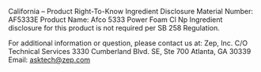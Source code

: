  
 
 
California – Product Right-To-Know Ingredient Disclosure 
Material Number: AF5333E 
Product Name: Afco 5333 Power Foam Cl Np 
Ingredient disclosure for this product is not required per SB 258 Regulation. 
 
For additional information or question, please contact us at: 
Zep, Inc. 
C/O Technical Services 
3330 Cumberland Blvd. SE, Ste 700 
Atlanta, GA 30339 
Email: asktech@zep.com 
 
 
 
 
